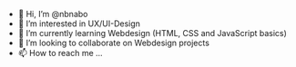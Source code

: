 - 👋 Hi, I’m @nbnabo
- 👀 I’m interested in UX/UI-Design
- 🌱 I’m currently learning Webdesign (HTML, CSS and JavaScript basics)
- 💞️ I’m looking to collaborate on Webdesign projects
- 📫 How to reach me ...

<!---
nbnabo/nbnabo is a ✨ special ✨ repository because its `README.md` (this file) appears on your GitHub profile.
You can click the Preview link to take a look at your changes.
--->
